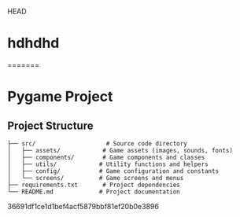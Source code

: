 HEAD
# hdhdhd
=======
# Pygame Project

## Project Structure
```
├── src/                    # Source code directory
│   ├── assets/            # Game assets (images, sounds, fonts)
│   ├── components/        # Game components and classes
│   ├── utils/            # Utility functions and helpers
│   ├── config/           # Game configuration and constants
│   └── screens/          # Game screens and menus
├── requirements.txt       # Project dependencies
└── README.md             # Project documentation
```
36691df1ce1d1bef4acf5879bbf81ef20b0e3896
